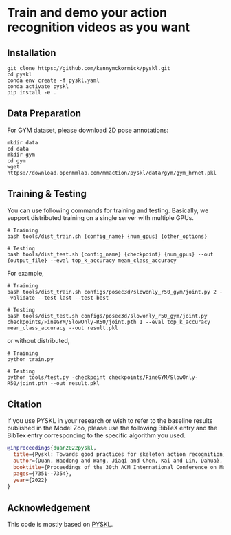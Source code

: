 # Train and demo your action recognition videos as you want


## Installation
```shell
git clone https://github.com/kennymckormick/pyskl.git
cd pyskl
conda env create -f pyskl.yaml
conda activate pyskl
pip install -e .
```

## Data Preparation
For GYM dataset, please download 2D pose annotations:
```shell
mkdir data
cd data
mkdir gym
cd gym
wget https://download.openmmlab.com/mmaction/pyskl/data/gym/gym_hrnet.pkl
```

## Training & Testing
You can use following commands for training and testing. Basically, we support distributed training on a single server with multiple GPUs.
```shell
# Training
bash tools/dist_train.sh {config_name} {num_gpus} {other_options}

# Testing
bash tools/dist_test.sh {config_name} {checkpoint} {num_gpus} --out {output_file} --eval top_k_accuracy mean_class_accuracy
```

For example,
```shell
# Training
bash tools/dist_train.sh configs/posec3d/slowonly_r50_gym/joint.py 2 --validate --test-last --test-best

# Testing
bash tools/dist_test.sh configs/posec3d/slowonly_r50_gym/joint.py checkpoints/FineGYM/SlowOnly-R50/joint.pth 1 --eval top_k_accuracy mean_class_accuracy --out result.pkl
```

or without distributed,
```shell
# Training
python train.py 

# Testing
python tools/test.py -checkpoint checkpoints/FineGYM/SlowOnly-R50/joint.pth --out result.pkl
```

## Citation

If you use PYSKL in your research or wish to refer to the baseline results published in the Model Zoo, please use the following BibTeX entry and the BibTex entry corresponding to the specific algorithm you used.

```BibTeX
@inproceedings{duan2022pyskl,
  title={Pyskl: Towards good practices for skeleton action recognition},
  author={Duan, Haodong and Wang, Jiaqi and Chen, Kai and Lin, Dahua},
  booktitle={Proceedings of the 30th ACM International Conference on Multimedia},
  pages={7351--7354},
  year={2022}
}
```

## Acknowledgement
This code is mostly based on [PYSKL](https://github.com/kennymckormick/pyskl).